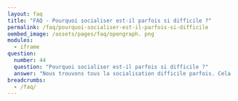 ```yaml
---
layout: faq
title: "FAQ - Pourquoi socialiser est-il parfois si difficile ?"
permalink: /faq/pourquoi-socialiser-est-il-parfois-si-difficile
oembed_image: /assets/pages/faq/opengraph. png
modules:
  - iframe
question: 
  number: 44
  question: "Pourquoi socialiser est-il parfois si difficile ?"
  answer: "Nous trouvons tous la socialisation difficile parfois. Cela peut être parce que nous sommes fatigués ou bien que nous ne sommes pas à l'aise dans un environnement donné, comme par exemple une boîte de nuit bruyante. La chose essentielle qui rend la socialisation plus facile pour vous est de vous autoriser à partir lorsque l'environnement n'est pas adapté. Vous pouvez également essayer de socialiser dans des endroits plus calmes. "
breadcrumbs:
  - /faq/
---
```



